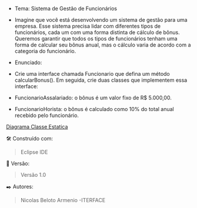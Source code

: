 * Tema: Sistema de Gestão de Funcionários

* Imagine que você está desenvolvendo um sistema de gestão para uma empresa. Esse sistema precisa lidar com diferentes tipos de funcionários, cada um com uma forma distinta de cálculo de bônus. Queremos garantir que todos os tipos de funcionários tenham uma forma de calcular seu bônus anual, mas o cálculo varia de acordo com a categoria do funcionário.

* Enunciado:

* Crie uma interface chamada Funcionario que defina um método calcularBonus(). Em seguida, crie duas classes que implementem essa interface:

* FuncionarioAssalariado: o bônus é um valor fixo de R$ 5.000,00.

* FuncionarioHorista: o bônus é calculado como 10% do total anual recebido pelo funcionário.


[Diagrama Classe Estatica](assets/DiagramaUML.png)

🛠️ Construído com:

> Eclipse IDE

📌 Versão:

> Versão 1.0

✒️ Autores:

> Nicolas Beloto Armenio -ITERFACE
